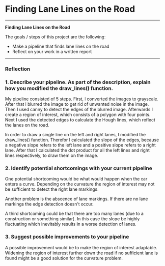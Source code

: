 # **Finding Lane Lines on the Road** 

---

**Finding Lane Lines on the Road**

The goals / steps of this project are the following:
* Make a pipeline that finds lane lines on the road
* Reflect on your work in a written report

---

### Reflection

### 1. Describe your pipeline. As part of the description, explain how you modified the draw_lines() function.

My pipeline consisted of 5 steps. First, I converted the images to grayscale. After that I blurred the image to get rid of unwanted noise in the image. Then I used canny to detect the edges of the blurred image. Afterwards I create a region of interest, which consists of a polygon with four points. Next I used the detected edges to calculate the Hough lines, which reflect the lanes on the road.

In order to draw a single line on the left and right lanes, I modified the draw_lines() function. Therefor I calculated the slope of the edges, because a negative slope refers to the left lane and a positive slope refers to a right lane. After that I calculated the dot product for all the left lines and right lines respectively, to draw them on the image.



### 2. Identify potential shortcomings with your current pipeline


One potential shortcoming would be what would happen when the car enters a curve. Depending on the curvature the region of interest may not be sufficient to detect the right lane markings.

Another problem is the abscence of lane markings. If there are no lane markings the edge detection doesn't occur.

A third shortcoming could be that there are too many lanes (due to a construction or something similar). In this case the slope be highly fluctuating which inevitably results in a worse detection of lanes.



### 3. Suggest possible improvements to your pipeline

A possible improvement would be to make the region of interest adaptable. Widening the region of interest further down the road if no sufficient lane is found might be a good solution for the curvature problem. 

